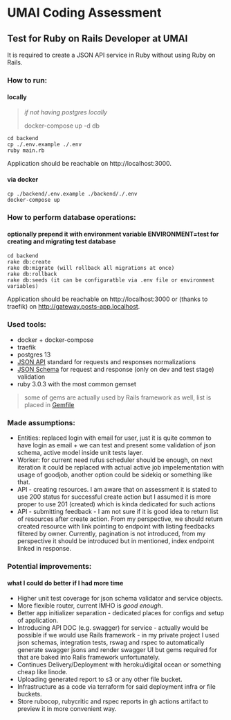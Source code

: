 # UMAI Coding Assessment 

## Test for Ruby on Rails Developer at UMAI
It is required to create a JSON API service in Ruby without using Ruby on Rails.

### How to run:
#### locally
>_if not having postgres locally_
> 
> docker-compose up -d db

```
cd backend
cp ./.env.example ./.env
ruby main.rb
```

Application should be reachable on http://localhost:3000.

#### via docker
```
cp ./backend/.env.example ./backend/./.env
docker-compose up
```

### How to perform database operations:
#### optionally prepend it with environment variable ENVIRONMENT=test for creating and migrating test database
```
cd backend 
rake db:create
rake db:migrate (will rollback all migrations at once)
rake db:rollback
rake db:seeds (it can be configuratble via .env file or environment variables)
```

Application should be reachable on http://localhost:3000 or (thanks to traefik) on http://gateway.posts-app.localhost.

### Used tools:
- docker + docker-compose
- traefik
- postgres 13
- [JSON API](https://jsonapi.org/) standard for requests and responses normalizations
- [JSON Schema](https://json-schema.org/) for request and response (only on dev and test stage) validation
- ruby 3.0.3 with the most common gemset
>some of gems are actually used by Rails framework as well, list is placed in [Gemfile](./backend/Gemfile)

### Made assumptions:
- Entities: replaced login with email for user, just it is quite common to have login as email +
we can test and present some validation of json schema, active model inside unit tests layer.
- Worker: for current need rufus scheduler should be enough,
on next iteration it could be replaced with actual active job impelementation with usage of goodjob,
another option could be sidekiq or something like that.
- API - creating resources. I am aware that on assessment it is stated to use 200 status for successful 
create action but I assumed it is more proper to use 201 (created) which is kinda dedicated for such actions
- API - submitting feedback - I am not sure if it is good idea to return list of resources after create action.
From my perspective, we should return created resource with link pointing to endpoint with
listing feedbacks filtered by owner. Currently, pagination is not introduced, from my perspective it should be introduced
but in mentioned, index endpoint linked in response.

### Potential improvements:
#### what I could do better if I had more time
- Higher unit test coverage for json schema validator and service objects.
- More flexible router, current IMHO is _good enough_.
- Better app initializer separation - dedicated places for configs and setup of application.
- Introducing API DOC (e.g. swagger) for service - actually would be possible if we
would use Rails framework - in my private project I used json schemas, integration tests, rswag and rspec to
automatically generate swagger jsons and render swagger UI but gems required for that are baked into Rails framework
unfortunately.
- Continues Delivery/Deployment with heroku/digital ocean or something cheap like linode.
- Uploading generated report to s3 or any other file bucket.
- Infrastructure as a code via terraform for said deployment infra or file buckets.
- Store rubocop, rubycritic and rspec reports in gh actions artifact to preview it in more convenient way.